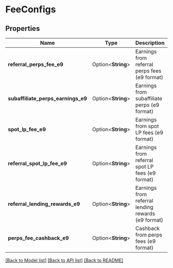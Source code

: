 # FeeConfigs

## Properties

Name | Type | Description | Notes
------------ | ------------- | ------------- | -------------
**referral_perps_fee_e9** | Option<**String**> | Earnings from referral perps fees (e9 format) | [optional]
**subaffiliate_perps_earnings_e9** | Option<**String**> | Earnings from subaffiliate perps (e9 format) | [optional]
**spot_lp_fee_e9** | Option<**String**> | Earnings from spot LP fees (e9 format) | [optional]
**referral_spot_lp_fee_e9** | Option<**String**> | Earnings from referral spot LP fees (e9 format) | [optional]
**referral_lending_rewards_e9** | Option<**String**> | Earnings from referral lending rewards (e9 format) | [optional]
**perps_fee_cashback_e9** | Option<**String**> | Cashback from perps fees (e9 format) | [optional]

[[Back to Model list]](../README.md#documentation-for-models) [[Back to API list]](../README.md#documentation-for-api-endpoints) [[Back to README]](../README.md)


